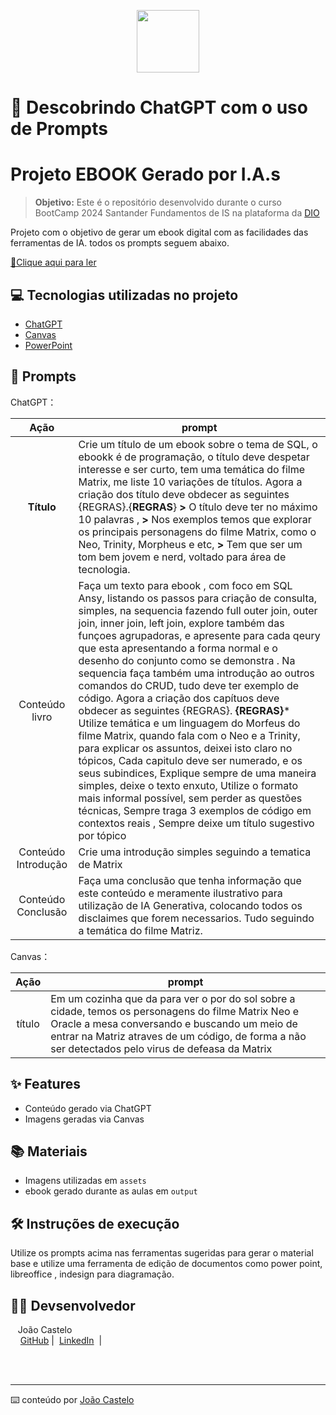 <p align="center">
    <img width="100" src=".github/assets/banner.png">
</p>
<p align="center"><h1>🧠 Descobrindo ChatGPT com o uso de Prompts</h1></p>


# Projeto EBOOK Gerado por I.A.s


 > **Objetivo:** Este é o repositório desenvolvido durante o curso BootCamp 2024 Santander Fundamentos de IS na plataforma da [DIO](https://dio.me)

Projeto com o objetivo de gerar um ebook digital com as facilidades das ferramentas de IA. todos os prompts
seguem abaixo.

<a href="https://github.com/joaocastelo1/prompts-recipe-to-create-a-ebook/blob/main/output/eBook%20SQL%20Matrix.pdf" title="View PDF now"> 📕Clique aqui para ler</a>

## 💻 Tecnologias utilizadas no projeto

- [ChatGPT](https://chat.openai.com/) 
- [Canvas](https://www.canva.com/)
- [PowerPoint](https://www.microsoft.com/en/microsoft-365/powerpoint)

## 🧠 Prompts


ChatGPT：

|   Ação   | prompt                                                                                                                                                                                                                                                                         |
| :------: | ------------------------------------------------------------------------------------------------------------------------------------------------------------------------------------------------------------------------------------------------------------------------------ |
| **Título** | Crie um título de um ebook sobre o tema de SQL, o ebookk é de programação, o título deve despetar interesse e ser curto, tem uma temática do filme Matrix, me liste 10 variações de títulos. Agora a criação dos título deve obdecer as seguintes {REGRAS}.{**REGRAS**} **>** O título deve ter no máximo 10 palavras ,  **>** Nos exemplos temos que explorar os principais personagens do filme Matrix, como o Neo, Trinity, Morpheus e etc, **>** Tem que ser um tom bem jovem e nerd, voltado para área de tecnologia.  |
| Conteúdo livro |  Faça um texto para ebook , com foco em SQL Ansy, listando os passos para criação de consulta, simples, na sequencia fazendo full outer join, outer join, inner join, left join, explore também das funçoes  agrupadoras,  e apresente para cada qeury que esta apresentando a forma normal e o desenho do conjunto como se demonstra . Na sequencia faça também uma introdução ao outros comandos do CRUD, tudo deve ter exemplo de código. Agora a criação dos capítuos deve obdecer as seguintes {REGRAS}.  **{REGRAS}***  Utilize temática e um linguagem do Morfeus do filme Matrix, quando fala com o Neo e a Trinity, para explicar os assuntos, deixei isto claro no tópicos,  Cada capitulo deve ser numerado, e os seus subindices,  Explique sempre de uma maneira simples, deixe o texto enxuto,  Utilize o formato mais informal possível, sem perder as questões técnicas, Sempre traga 3 exemplos de código em contextos reais ,  Sempre deixe um título sugestivo por tópico   |
| Conteúdo Introdução| Crie uma introdução simples seguindo a tematica de Matrix|
| Conteúdo Conclusão| Faça uma conclusão que tenha informação que este conteúdo e meramente ilustrativo para utilização de IA Generativa, colocando todos os disclaimes que forem necessarios. Tudo seguindo a temática do filme Matriz.|


Canvas：

|  Ação  | prompt                                                                                 |
| :----: | -------------------------------------------------------------------------------------- |
| título |  Em um cozinha que da para ver o por do sol sobre a cidade, temos os personagens do filme Matrix Neo e Oracle a mesa conversando e buscando um meio de entrar na Matriz atraves de um código, de forma a não ser detectados pelo virus de defeasa da Matrix|

## ✨ Features

- Conteúdo gerado via ChatGPT
- Imagens geradas via Canvas

## 📚 Materiais

- Imagens utilizadas em `assets`
- ebook gerado durante as aulas em `output`

## 🛠️ Instruções de execução

Utilize os prompts acima nas ferramentas sugeridas para gerar o material base e utilize uma ferramenta de edição de documentos como power point, libreoffice , indesign para diagramação.

## 👨‍💻 Devsenvolvedor

<p>
    <p>&nbsp&nbsp&nbspJoão Castelo<br>
    &nbsp&nbsp&nbsp
    <a href="https://github.com/joaocastelo1">
    GitHub</a>&nbsp;|&nbsp;
    <a href="https://www.linkedin.com/in/joao-castelo-ferreira/">LinkedIn</a>
&nbsp;|&nbsp;</p>
</p>
<br/><br/>
<p>

---
⌨️ conteúdo por [João Castelo](https://github.com/joaocastelo1)
